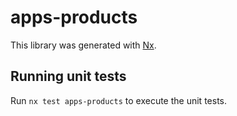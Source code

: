 # apps-products

This library was generated with [Nx](https://nx.dev).

## Running unit tests

Run `nx test apps-products` to execute the unit tests.
